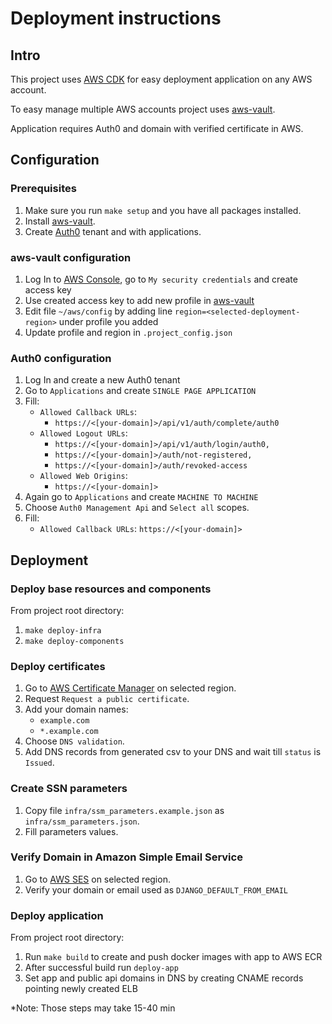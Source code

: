 
# Deployment instructions

## Intro

This project uses [AWS CDK](https://docs.aws.amazon.com/cdk/latest/guide/home.html) for easy deployment application
on any AWS account.

To easy manage multiple AWS accounts project uses [aws-vault](https://github.com/99designs/aws-vault).

Application requires Auth0 and domain with verified certificate in AWS.

## Configuration
### Prerequisites

1. Make sure you run `make setup` and you have all packages installed.
2. Install [aws-vault](https://github.com/99designs/aws-vault).
3. Create [Auth0](https://auth0.com/) tenant and with applications.

### aws-vault configuration
1. Log In to [AWS Console](https://aws.amazon.com/console/), go to `My security credentials` and create access key
2. Use created access key to add new profile in [aws-vault](https://github.com/99designs/aws-vault#quick-start)
3. Edit file `~/aws/config` by adding line `region=<selected-deployment-region>` under profile you added
4. Update profile and region in `.project_config.json`

### Auth0 configuration

1. Log In and create a new Auth0 tenant
2. Go to `Applications` and create `SINGLE PAGE APPLICATION`
3. Fill:
    - `Allowed Callback URLs`:
        -   `https://<[your-domain]>/api/v1/auth/complete/auth0`
    - `Allowed Logout URLs`:
        - `https://<[your-domain]>/api/v1/auth/login/auth0,`
        - `https://<[your-domain]>/auth/not-registered,`
        - `https://<[your-domain]>/auth/revoked-access`
    - `Allowed Web Origins`:
        - `https://<[your-domain]>`
4. Again go to `Applications` and create `MACHINE TO MACHINE`
5. Choose `Auth0 Management Api` and `Select all` scopes.
6. Fill:
    - `Allowed Callback URLs`: `https://<[your-domain]>`
    
## Deployment
### Deploy base resources and components

From project root directory:

1. `make deploy-infra`
2. `make deploy-components`

### Deploy certificates

1. Go to [AWS Certificate Manager](https://console.aws.amazon.com/acm) on selected region.
2. Request `Request a public certificate`.
3. Add your domain names: 
    - `example.com`
    - `*.example.com`
4. Choose `DNS validation`.
5. Add DNS records from generated csv to your DNS and wait till `status` is `Issued`.

### Create SSN parameters

1. Copy file `infra/ssm_parameters.example.json` as `infra/ssm_parameters.json`.
2. Fill parameters values.

### Verify Domain in Amazon Simple Email Service

1. Go to [AWS SES](https://console.aws.amazon.com/ses/home) on selected region.
2. Verify your domain or email used as `DJANGO_DEFAULT_FROM_EMAIL`

### Deploy application

From project root directory:

1. Run `make build` to create and push docker images with app to AWS ECR
2. After successful build run `deploy-app`
3. Set app and public api domains in DNS by creating CNAME records pointing newly created ELB

*Note: Those steps may take 15-40 min
